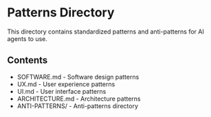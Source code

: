 # Patterns Directory

This directory contains standardized patterns and anti-patterns for AI agents to use.

## Contents
- SOFTWARE.md - Software design patterns
- UX.md - User experience patterns
- UI.md - User interface patterns
- ARCHITECTURE.md - Architecture patterns
- ANTI-PATTERNS/ - Anti-patterns directory